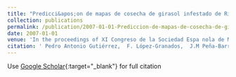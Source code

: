 ```yaml
---
title: "Predicci&apos;on de mapas de cosecha de girasol infestado de Ridolfia segetum en im&apos;agenes remotas mediante Redes Neuronales Evolutivas de Unidad Producto"
collection: publications
permalink: /publication/2007-01-01-Prediccion-de-mapas-de-cosecha-de-girasol-infestado-de-Ridolfia-segetum-en-imagenes-remotas-mediante-Redes-Neuronales-Evolutivas-de-Unidad-Producto
date: 2007-01-01
venue: 'In the proceedings of XI Congreso de la Sociedad Espa nola de Malherbolog&apos;ia (SEMh 2007)'
citation: ' Pedro Antonio Gutiérrez,  F. López-Granados,  J.M Peña-Barragán,  M. Jurado-Expósito,  M.T. Gómez-Casero,  César Hervás-Martínez, &quot;Predicci   apos;on de mapas de cosecha de girasol infestado de Ridolfia segetum en im   apos;agenes remotas mediante Redes Neuronales Evolutivas de Unidad Producto.&quot; In the proceedings of XI Congreso de la Sociedad Espa nola de Malherbolog   apos;ia (SEMh 2007), 2007, pp. 263–266.'
---
```

Use [Google Scholar](https://scholar.google.com/scholar?q=Predicci&#x27;on+de+mapas+de+cosecha+de+girasol+infestado+de+Ridolfia+segetum+en+im&#x27;agenes+remotas+mediante+Redes+Neuronales+Evolutivas+de+Unidad+Producto){:target="_blank"} for full citation